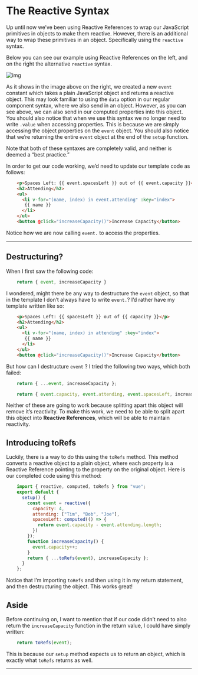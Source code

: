 # The Reactive Syntax

Up until now we’ve been using Reactive References to wrap our JavaScript  primitives in objects to make them reactive.  However, there is an  additional way to wrap these primitives in an object.  Specifically  using the `reactive` syntax.

Below you can see our example using Reactive References on the left, and on the right the alternative `reactive` syntax.

![img](https://firebasestorage.googleapis.com/v0/b/vue-mastery.appspot.com/o/flamelink%2Fmedia%2F1571763471042_reactive_optimized.jpg?alt=media&token=9fec3fad-1231-40a6-b2cf-6a5aaf0ef1a4)

As it shows in the image above on the right, we created a new `event` constant which takes a plain JavaScript object and returns a reactive object.  This may look familiar to using the `data` option in our regular component syntax, where we also send in an  object.  However, as you can see above, we can also send in our computed properties into this object.  You should also notice that when we use  this syntax we no longer need to write `.value` when accessing properties.  This is because we are simply accessing the object properties on the `event` object.  You should also notice that we’re returning the entire `event` object at the end of the `setup` function.

Note that both of these syntaxes are completely valid, and neither is deemed a “best practice.”

In order to get our code working, we’d need to update our template code as follows:

```html
    <p>Spaces Left: {{ event.spacesLeft }} out of {{ event.capacity }}</p>
    <h2>Attending</h2>
    <ul>
      <li v-for="(name, index) in event.attending" :key="index">
       {{ name }}
      </li>
    </ul>
    <button @click="increaseCapacity()">Increase Capacity</button>
```

Notice how we are now calling `event.` to access the properties.

------

## Destructuring?

When I first saw the following code:

```javascript
    return { event, increaseCapacity }
```

I wondered, might there be any way to destructure the `event` object, so that in the template I don’t always have to write `event.`?  I’d rather have my template written like so:

```html
    <p>Spaces Left: {{ spacesLeft }} out of {{ capacity }}</p>
    <h2>Attending</h2>
    <ul>
      <li v-for="(name, index) in attending" :key="index">
       {{ name }}
      </li>
    </ul>
    <button @click="increaseCapacity()">Increase Capacity</button>
```

But how can I destructure `event` ?  I tried the following two ways, which both failed:

```javascript
    return { ...event, increaseCapacity };

    return { event.capacity, event.attending, event.spacesLeft, increaseCapacity };
```

Neither of these are going to work because splitting apart this  object will remove it’s reactivity.  To make this work, we need to be  able to split apart this object into **Reactive References**, which will be able to maintain reactivity.

## Introducing toRefs

Luckily, there is a way to do this using the `toRefs`  method.  This method converts a reactive object to a plain object, where each property is a Reactive Reference pointing to the property on the  original object.  Here is our completed code using this method:

```javascript
    import { reactive, computed, toRefs } from "vue";
    export default {
      setup() {
        const event = reactive({
          capacity: 4,
          attending: ["Tim", "Bob", "Joe"],
          spacesLeft: computed(() => {
            return event.capacity - event.attending.length;
          })
        });
        function increaseCapacity() {
          event.capacity++;
        }
        return { ...toRefs(event), increaseCapacity };
      }
    };
```

Notice that I’m importing `toRefs` and then using it in my return statement, and then destructuring the object.  This works great!

## Aside

Before continuing on, I want to mention that if our code didn’t need to also return the `increaseCapacity` function in the return value, I could have simply written:

```javascript
    return toRefs(event);
```

This is because our `setup` method expects us to return an object, which is exactly what `toRefs` returns as well.

----

